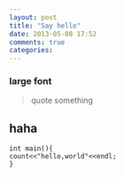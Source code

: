 ```yaml
---
layout: post
title: "Say hello"
date: 2013-05-08 17:52
comments: true
categories: 
---
```


### large font
> quote something

## haha

    int main(){
	count<<"hello,world"<<endl;
    }
